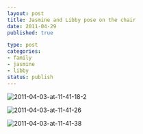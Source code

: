 ```yaml
--- 
layout: post
title: Jasmine and Libby pose on the chair
date: 2011-04-29
published: true

type: post
categories: 
- family
- jasmine
- libby
status: publish
---
```


![2011-04-03-at-11-41-18-2](http://media.eick.us/2011/04/2011-04-03-at-11-41-181.jpg)

![2011-04-03-at-11-41-26](http://media.eick.us/2011/04/2011-04-03-at-11-41-26.jpg)

![2011-04-03-at-11-41-38](http://media.eick.us/2011/04/2011-04-03-at-11-41-38.jpg)
